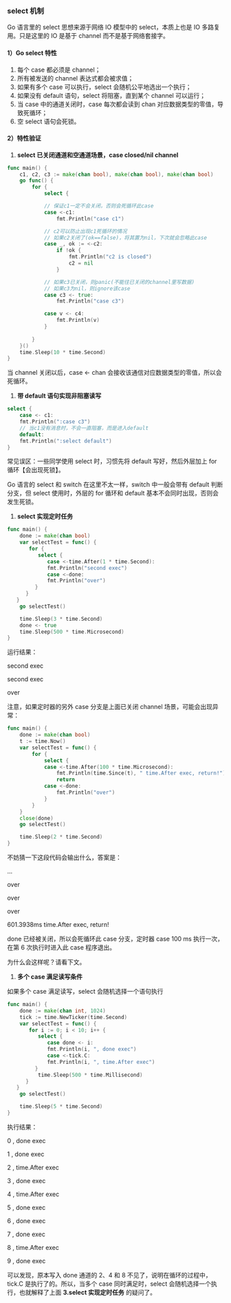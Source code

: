 ###  select 机制

Go 语言里的 select 思想来源于网络 IO 模型中的 select，本质上也是 IO 多路复用。只是这里的 IO 是基于 channel 而不是基于网络套接字。

#### 1）Go select 特性

1. 每个 case 都必须是 channel；
2. 所有被发送的 channel 表达式都会被求值；
3. 如果有多个 case 可以执行，select 会随机公平地选出一个执行；
4. 如果没有 default 语句，select 将阻塞，直到某个 channel 可以运行；
5. 当 case 中的通道关闭时，case 每次都会读到 chan 对应数据类型的零值，导致死循环；
6. 空 select 语句会死锁。

#### 2）特性验证

1. **select 已关闭通道和空通道场景，case closed/nil channel**

```go
func main() {
	c1, c2, c3 := make(chan bool), make(chan bool), make(chan bool)
	go func() {
		for {
			select {

			// 保证c1一定不会关闭，否则会死循环此case
			case <-c1:
				fmt.Println("case c1")

			// c2可以防止出现c1死循环的情况
            // 如果c2关闭了(ok==false)，将其置为nil，下次就会忽略此case
			case _, ok := <-c2:
				if !ok {
					fmt.Println("c2 is closed")
					c2 = nil
				}

			// 如果c3已关闭，则panic(不能往已关闭的channel里写数据)
			// 如果c3为nil，则ignore该case
			case c3 <- true:
				fmt.Println("case c3")

            case v <- c4:
                fmt.Println(v)
			}       
            
		}
	}()
	time.Sleep(10 * time.Second)
}
```

当 channel 关闭以后，case <- chan 会接收该通信对应数据类型的零值，所以会死循环。



1. **带 default 语句实现非阻塞读写**

```go
select {
    case <- c1:
    fmt.Println(":case c3")
    // 当c1没有消息时，不会一直阻塞，而是进入default
    default:
    fmt.Println(":select default")
}
```

常见误区：一些同学使用 select 时，习惯先将 default 写好，然后外层加上 for 循环【会出现死锁】。

Go 语言的 select 和 switch 在这里不太一样，switch 中一般会带有 default 判断分支，但 select 使用时，外层的 for 循环和 default 基本不会同时出现，否则会发生死锁。



1. **select 实现定时任务**

```go
func main() {
    done := make(chan bool)
    var selectTest = func() {
       for {
          select {
             case <-time.After(1 * time.Second):
             fmt.Println("second exec")
             case <-done:
             fmt.Println("over")
         }
      }
   }
    go selectTest()

    time.Sleep(3 * time.Second)
    done <- true
    time.Sleep(500 * time.Microsecond)
}
```

运行结果：

second exec

second exec

over

注意，如果定时器的另外 case 分支是上面已关闭 channel 场景，可能会出现异常：

```go
func main() {
	done := make(chan bool)
	t := time.Now()
	var selectTest = func() {
		for {
			select {
			case <-time.After(100 * time.Microsecond):
				fmt.Println(time.Since(t), " time.After exec, return!")
				return
			case <-done:
				fmt.Println("over")
			}
		}
	}
	close(done)
	go selectTest()

	time.Sleep(2 * time.Second)
}
```

不妨猜一下这段代码会输出什么，答案是：

...

over

over

over

601.3938ms  time.After exec, return!

done 已经被关闭，所以会死循环此 case 分支，定时器 case 100 ms 执行一次，在第 6 次执行时进入此 case 程序退出。

为什么会这样呢？请看下文。



1. **多个 case 满足读写条件**

如果多个 case 满足读写，select 会随机选择一个语句执行

```go
func main() {
    done := make(chan int, 1024)
    tick := time.NewTicker(time.Second)
    var selectTest = func() {
       for i := 0; i < 10; i++ {
          select {
             case done <- i:
             fmt.Println(i, ", done exec")
             case <-tick.C:
             fmt.Println(i, ", time.After exec")
         }
          time.Sleep(500 * time.Millisecond)
      }
   }
    go selectTest()

    time.Sleep(5 * time.Second)
}
```

执行结果：

0 , done exec

1 , done exec

2 , time.After exec

3 , done exec

4 , time.After exec

5 , done exec

6 , done exec

7 , done exec

8 , time.After exec

9 , done exec

可以发现，原本写入 done 通道的 2、4 和 8 不见了，说明在循环的过程中，tick.C 是执行了的。所以，当多个 case 同时满足时，select 会随机选择一个执行，也就解释了上面 **3.select 实现定时任务** 的疑问了。